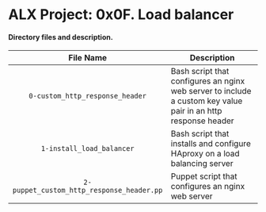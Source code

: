 # ALX Project: 0x0F. Load balancer
#### Directory files and description.
|File Name  |Description  |
|:-----------:|----------------------|
| `0-custom_http_response_header` |Bash script that configures an nginx web server to include a custom key value pair in an http response header|
| `1-install_load_balancer` |Bash script that installs and configure HAproxy on a load balancing server|
| `2-puppet_custom_http_response_header.pp` |Puppet script that configures an nginx web server|
